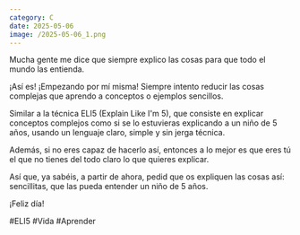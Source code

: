 ```yaml
--- 
category: C 
date: 2025-05-06 
image: /2025-05-06_1.png 
--- 
```


Mucha gente me dice que siempre explico las cosas para que todo el mundo las entienda.

¡Así es! ¡Empezando por mí misma! Siempre intento reducir las cosas complejas que aprendo a conceptos o ejemplos sencillos. 

Similar a la técnica ELI5 (Explain Like I'm 5), que consiste en explicar conceptos complejos como si se lo estuvieras explicando a un niño de 5 años, usando un lenguaje claro, simple y sin jerga técnica.

Además, si no eres capaz de hacerlo así, entonces a lo mejor es que eres tú el que no tienes del todo claro lo que quieres explicar.

Así que, ya sabéis, a partir de ahora, pedid que os expliquen las cosas así: sencillitas, que las pueda entender un niño de 5 años.

¡Feliz día!

#ELI5 #Vida #Aprender